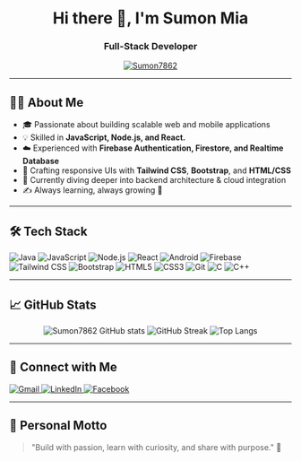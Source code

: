 <h1 align="center">Hi there 👋, I'm Sumon Mia</h1>
<h3 align="center">Full-Stack Developer</h3>

<p align="center">
  <a href="https://github.com/Sumon7862">
    <img src="https://komarev.com/ghpvc/?username=Sumon7862&label=Profile%20views&color=0e75b6&style=flat" alt="Sumon7862" />
  </a>
</p>

---

## 👨‍💻 About Me

- 🎓 Passionate about building scalable web and mobile applications  
- 💡 Skilled in **JavaScript, Node.js, and React.**  
- ☁️ Experienced with **Firebase Authentication, Firestore, and Realtime Database**  
- 🎨 Crafting responsive UIs with **Tailwind CSS**, **Bootstrap**, and **HTML/CSS**   
- 🔭 Currently diving deeper into backend architecture & cloud integration  
- ✍️ Always learning, always growing 🚀  

---

## 🛠️ Tech Stack

![Java](https://img.shields.io/badge/Java-007396?style=flat&logo=java&logoColor=white)
![JavaScript](https://img.shields.io/badge/JavaScript-F7DF1E?style=flat&logo=javascript&logoColor=black)
![Node.js](https://img.shields.io/badge/Node.js-339933?style=flat&logo=node.js&logoColor=white)
![React](https://img.shields.io/badge/React-61DAFB?style=flat&logo=react&logoColor=black)
![Android](https://img.shields.io/badge/Android-3DDC84?style=flat&logo=android&logoColor=white)
![Firebase](https://img.shields.io/badge/Firebase-FFCA28?style=flat&logo=firebase&logoColor=black)
![Tailwind CSS](https://img.shields.io/badge/Tailwind_CSS-06B6D4?style=flat&logo=tailwind-css&logoColor=white)
![Bootstrap](https://img.shields.io/badge/Bootstrap-7952B3?style=flat&logo=bootstrap&logoColor=white)
![HTML5](https://img.shields.io/badge/HTML5-E34F26?style=flat&logo=html5&logoColor=white)
![CSS3](https://img.shields.io/badge/CSS3-1572B6?style=flat&logo=css3)
![Git](https://img.shields.io/badge/Git-F05032?style=flat&logo=git&logoColor=white)
![C](https://img.shields.io/badge/C-00599C?style=flat&logo=c&logoColor=white)
![C++](https://img.shields.io/badge/C++-00599C?style=flat&logo=c%2B%2B&logoColor=white)

---

## 📈 GitHub Stats

<p align="center">
  <img src="https://github-readme-stats.vercel.app/api?username=Sumon7862&show_icons=true&theme=github_dark" alt="Sumon7862 GitHub stats" />
  <img src="https://github-readme-streak-stats.herokuapp.com?user=Sumon7862&theme=github-dark&hide_border=false" alt="GitHub Streak" />
  <img src="https://github-readme-stats.vercel.app/api/top-langs/?username=Sumon7862&layout=compact&theme=github_dark" alt="Top Langs" />
</p>

---

## 🔗 Connect with Me

<p>
  <a href="mailto:your-email@gmail.com">
    <img alt="Gmail" src="https://img.shields.io/badge/Gmail-D14836?style=flat&logo=gmail&logoColor=white" />
  </a>
  <a href="https://www.linkedin.com/in/your-linkedin" target="_blank">
    <img alt="LinkedIn" src="https://img.shields.io/badge/LinkedIn-0077B5?style=flat&logo=linkedin&logoColor=white" />
  </a>
  <a href="https://facebook.com/your-facebook" target="_blank">
    <img alt="Facebook" src="https://img.shields.io/badge/Facebook-1877F2?style=flat&logo=facebook&logoColor=white" />
  </a>
</p>

---

## 💬 Personal Motto

> "Build with passion, learn with curiosity, and share with purpose." 🚀
